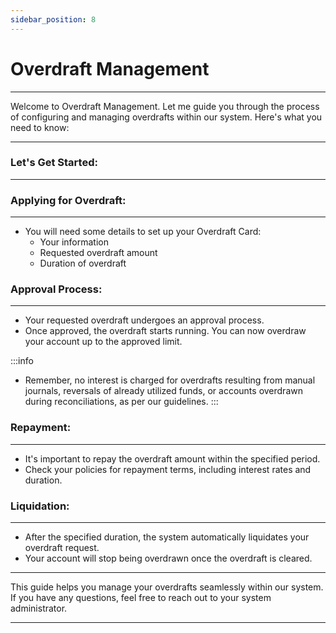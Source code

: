 ```yaml
---
sidebar_position: 8
---
```


# Overdraft Management
---

<div class="customized-intro-container" id="introduction">
    <p>Welcome to Overdraft Management. Let me guide you through the process of configuring and managing overdrafts within our system. Here's what you need to know: </p>
</div>

---

### **Let's Get Started:**
---

### **Applying for Overdraft:**
---
   - You will need some details to set up your Overdraft Card:
     - Your information
     - Requested overdraft amount
     - Duration of overdraft
   
### **Approval Process:**
---
   - Your requested overdraft undergoes an approval process.
   - Once approved, the overdraft starts running. You can now overdraw your account up to the approved limit.

   :::info
   - Remember, no interest is charged for overdrafts resulting from manual journals, reversals of already utilized funds, or accounts overdrawn during reconciliations, as per our guidelines.
   :::

### **Repayment:**
---
   - It's important to repay the overdraft amount within the specified period.
   - Check your policies for repayment terms, including interest rates and duration.

### **Liquidation:**
---
   - After the specified duration, the system automatically liquidates your overdraft request.
   - Your account will stop being overdrawn once the overdraft is cleared.

---

This guide helps you manage your overdrafts seamlessly within our system. If you have any questions, feel free to reach out to your system administrator.

---
